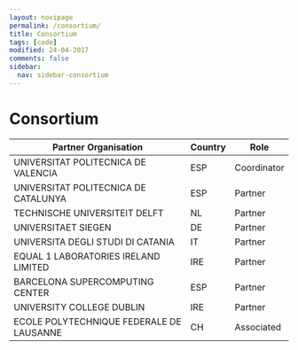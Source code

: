 ```yaml
---
layout: novipage
permalink: /consortium/
title: Consortium
tags: [code]
modified: 24-04-2017
comments: false
sidebar:
  nav: sidebar-consortium
---
```


<!---
	Details about sidebar info is provided inside _data/navigation.yml file
-->

# Consortium 


| Partner Organisation  | Country | Role | 
| ------------- | ------------- | ------------ |
| UNIVERSITAT POLITECNICA DE VALENCIA  | ESP  | Coordinator |
| UNIVERSITAT POLITECNICA DE CATALUNYA | ESP  |	Partner     |
| TECHNISCHE UNIVERSITEIT DELFT	       | NL   |	Partner     |
| UNIVERSITAET SIEGEN		       | DE   |	Partner     |
| UNIVERSITA DEGLI STUDI DI CATANIA    | IT   |	Partner     |
| EQUAL 1 LABORATORIES IRELAND LIMITED | IRE  |	Partner     |
| BARCELONA SUPERCOMPUTING CENTER      | ESP  | Partner     |
| UNIVERSITY COLLEGE DUBLIN	       |IRE   |	Partner     |
| ECOLE POLYTECHNIQUE FEDERALE DE LAUSANNE| CH	 |Associated |

<!----
## [<u>Cloud Imaging</u>](https://soumyabrata.github.io/cloud/)
In this project, we develop low-cost, high resolution, ground-based sky cameras for imaging the atmosphere. These cameras capture continuous stream of images, which are essential to learn cloud dynamics and understand various atmospheric events. We devise state-of-the-art image segmentation and image classification algorithms that computes automated cloud coverage data, recognizes cloud types and estimates the cloud-base height. [[read more](https://soumyabrata.github.io/cloud/)]
    <br />
    <img src="{{ site.url }}/images/sky-imaging.png">
    *(From left to right) Sky Camera, Whole Sky Image captured by the camera* 


## [<u>Coastline monitoring</u>](https://soumyabrata.github.io/coastline/)
This research aims to improve coastline extraction from satellite images by evaluating different approaches. It considers deep learning methods and edge detection algorithms on spectral bands/indices to automatically extract coastlines and land cover maps. A new open-source dataset of labeled high-resolution satellite images will also be released. This research can have a significant impact on fields such as coastal management and disaster response planning. [[read more](https://soumyabrata.github.io/coastline/)]
<br />
<img src="{{ site.url }}/images/sample-coast-edge.png"><br />
*(From left to right) Illustration of a satellite image, along with corresponding binary land/water map and detected coastline.* 



## [<u>Solar Energy</u>](https://soumyabrata.github.io/solar/)
In this project, we use a multi-modal data integration approach, in using various sensors (camera images + weather station recordings) to provide useful insights about solar energy. We use image- and weather-station- data for accurate solar energy estimation and forecasting. This is useful in the field of photovoltaic (PV) generation and integration. [[read more](https://soumyabrata.github.io/solar/)]
    <br />
    <img src="{{ site.url }}/images/upot.png">
    *(From left to right) Utrecht Photovoltaic Outdoor Test facility (UPOT) with photo courtesy of Arjen de Waal, Solar Irradiance fluctuations on the event of an overcast day.* 




## [<u>Knowledge Graph</u>](https://soumyabrata.github.io/knowledgegraph/)
In this project, we aim to make knowledge graph technologies more accessible to climate and energy researchers. A large number of today's climate data centers present their collected data in the form of raw tables (e.g. RDB, CSV, JSON): KNMI Climate Explorer, NOAA datasets. Recently, one of the popular solutions that is greatly explored is employing an ontology or a knowledge graph, that offers the expressivity and flexibility to easily extend to various interoperable domains. [[read more](https://soumyabrata.github.io/knowledgegraph/)]
    <br />
    <img src="{{ site.baseurl }}/images/KG-NOAA.png">
    *Our proposed knowledge graph model modelled on NOAA climate data.* 



## [<u>Product Placement</u>](https://soumyabrata.github.io/advertisement/)
This project involves designing an advertisement detection- and integration- system for multimedia videos. It is useful for next-generation online publicity (viz. product placement and embedded marketing), wherein advertisements are seamlessly integrated into the video scenes. We use deep-learning based techniques for determining if a video frame contains an existing advert, and for accurate localization of adverts in the selected video frame. Subsequently, new adverts are seamlessly implanted into the original video, to create a new augmented video. [[read more](https://soumyabrata.github.io/advertisement/)]
    <br />
    <img src="{{ site.url }}/images/hw1-image.png">
    *(From left to right) Screen grab of original video and augmented video respectively.* 


## [<u>Security</u>](https://soumyabrata.github.io/security/)
Software Defined Networking (SDN) has transformed the manner in which we manage the network, without regard to the underlying network technology. It is now easier and cheaper to scale networking solutions to different devices. However, such networking systems are more prone to security vulnerabilities as compared to traditional systems. In this research theme, we explore machine learning technique to develop security solutions for such networks. [[read more](https://soumyabrata.github.io/security/)]


## [<u>E-Health</u>](https://soumyabrata.github.io/ehealth/)
Medicine has traditionally always been an empirical field. With the onset of higher computing power and availability of large-scale dataset, it is now increasingly easier to derive insights of any disease. In this research theme, we have set an ambitious goal to use machine-learning models to characterize the empirical model of medicine. [[read more](https://soumyabrata.github.io/ehealth/)]
-->

<!---
## [<u>Communications</u>](https://soumyabrata.github.io/communication/)
This project deals with the analysis of user- interaction and cooperation in wireless networks. We propose algorithmic framework, that helps in improving the performance of the IEEE 802.11 protocol. 

<br />
We also work in proposing a dynamic frequency allocation and interference mitigation algorithm for dense urban wireless networks. The algorithm is implemented and tested on-air in a proprietary Ericsson software.


<br />
[[more details](https://soumyabrata.github.io/communication/)]

## [<u>Software</u>](https://soumyabrata.github.io/software/)
In this research theme, we dealt with several software-related issues. Heap management is responsible for the allocation of heap segments to a running application. We propose a new heap management technique that has an inherent auto compaction technique in its algorithm leading to minimum fragmentation of memory space. 

<br />
We also developed randomized cryptographic techniques that can be effectively provide better security solutions.

-->
